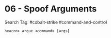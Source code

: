 # 06 - Spoof Arguments

Search Tag: #cobalt-strike #command-and-control

`beacon> argue <command> [args]`
